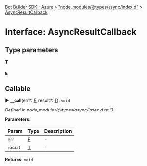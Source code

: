 [Bot Builder SDK - Azure](../README.md) > ["node_modules/@types/async/index.d"](../modules/_node_modules__types_async_index_d_.md) > [AsyncResultCallback](../interfaces/_node_modules__types_async_index_d_.asyncresultcallback.md)



# Interface: AsyncResultCallback

## Type parameters
#### T 
#### E 
## Callable
► **__call**(err?: *[E]()*, result?: *[T]()*): `void`



*Defined in node_modules/@types/async/index.d.ts:13*



**Parameters:**

| Param | Type | Description |
| ------ | ------ | ------ |
| err | [E]()   |  - |
| result | [T]()   |  - |





**Returns:** `void`






